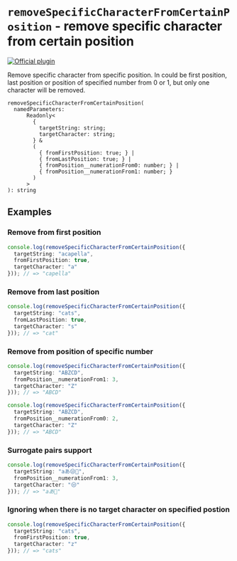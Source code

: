 # `removeSpecificCharacterFromCertainPosition` - remove specific character from certain position

[![Official plugin](https://img.shields.io/badge/IntelliJ_IDEA_Live_Template-rscfcp-blue.svg?style=flat)](https://plugins.jetbrains.com/plugin/17638-yamato-daiwa-es-extensions)

Remove specific character from specific position.
In could be first position, last position or position of specified number from 0 or 1, but only one character will be removed.

```
removeSpecificCharacterFromCertainPosition(
  namedParameters:
      Readonly<
        {
          targetString: string;
          targetCharacter: string;
        } &
        (
          { fromFirstPosition: true; } |
          { fromLastPosition: true; } |
          { fromPosition__numerationFrom0: number; } |
          { fromPosition__numerationFrom1: number; }
        )
      >
): string
```

## Examples
### Remove from first position

```typescript
console.log(removeSpecificCharacterFromCertainPosition({
  targetString: "acapella",
  fromFirstPosition: true,
  targetCharacter: "a"
})); // => "capella"
```


### Remove from last position

```typescript
console.log(removeSpecificCharacterFromCertainPosition({
  targetString: "cats",
  fromLastPosition: true,
  targetCharacter: "s"
})); // => "cat"
```


### Remove from position of specific number

```typescript
console.log(removeSpecificCharacterFromCertainPosition({
  targetString: "ABZCD",
  fromPosition__numerationFrom1: 3,
  targetCharacter: "Z"
})); // => "ABCD"
```

```typescript
console.log(removeSpecificCharacterFromCertainPosition({
  targetString: "ABZCD",
  fromPosition__numerationFrom0: 2,
  targetCharacter: "Z"
})); // => "ABCD"
```


### Surrogate pairs support

```typescript
console.log(removeSpecificCharacterFromCertainPosition({
  targetString: "aあ😒🙂",
  fromPosition__numerationFrom1: 3,
  targetCharacter: "😒"
})); // => "aあ🙂"
```


### Ignoring when there is no target character on specified postion

```typescript
console.log(removeSpecificCharacterFromCertainPosition({
  targetString: "cats",
  fromFirstPosition: true,
  targetCharacter: "z"
})); // => "cats"
```
